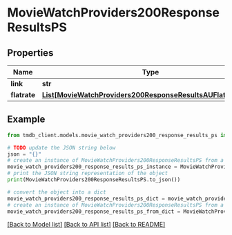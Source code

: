 # MovieWatchProviders200ResponseResultsPS


## Properties

Name | Type | Description | Notes
------------ | ------------- | ------------- | -------------
**link** | **str** |  | [optional] 
**flatrate** | [**List[MovieWatchProviders200ResponseResultsAUFlatrateInner]**](MovieWatchProviders200ResponseResultsAUFlatrateInner.md) |  | [optional] 

## Example

```python
from tmdb_client.models.movie_watch_providers200_response_results_ps import MovieWatchProviders200ResponseResultsPS

# TODO update the JSON string below
json = "{}"
# create an instance of MovieWatchProviders200ResponseResultsPS from a JSON string
movie_watch_providers200_response_results_ps_instance = MovieWatchProviders200ResponseResultsPS.from_json(json)
# print the JSON string representation of the object
print(MovieWatchProviders200ResponseResultsPS.to_json())

# convert the object into a dict
movie_watch_providers200_response_results_ps_dict = movie_watch_providers200_response_results_ps_instance.to_dict()
# create an instance of MovieWatchProviders200ResponseResultsPS from a dict
movie_watch_providers200_response_results_ps_from_dict = MovieWatchProviders200ResponseResultsPS.from_dict(movie_watch_providers200_response_results_ps_dict)
```
[[Back to Model list]](../README.md#documentation-for-models) [[Back to API list]](../README.md#documentation-for-api-endpoints) [[Back to README]](../README.md)


